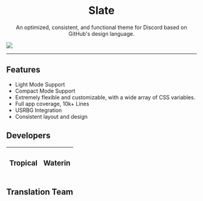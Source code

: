 <h1 align="center">Slate</h1>
<p align="center">An optimized, consistent, and functional theme for Discord based on GitHub's design language.</p>

![](https://i.imgur.com/GEcQZhN.png)

---

## Features
* Light Mode Support
* Compact Mode Support
* Extremely flexible and customizable, with a wide array of CSS variables.
* Full app coverage, 10k+ Lines
* USRBG Integration
* Consistent layout and design

## Developers

| <h3>Tropical</h3> | <h3>Waterin</h3> |
|:-:|:-:|


## Translation Team
